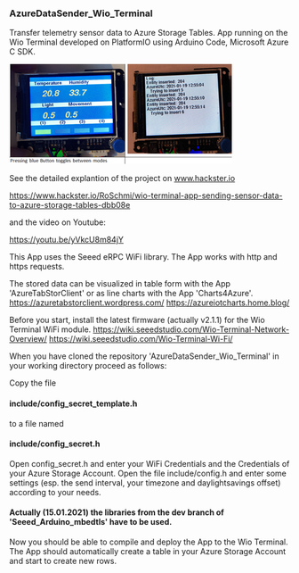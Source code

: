 ### AzureDataSender_Wio_Terminal

Transfer telemetry sensor data to Azure Storage Tables. App running on the Wio Terminal developed on PlatformIO using Arduino Code, Microsoft Azure C SDK.


![Gallery](https://github.com/RoSchmi/AzureDataSender_Wio_Terminal/blob/master/pictures/Azure_Datasender_Wio_Terminal.png)

See the detailed explantion of the project on www.hackster.io

https://www.hackster.io/RoSchmi/wio-terminal-app-sending-sensor-data-to-azure-storage-tables-dbb08e

and the video on Youtube:

https://youtu.be/yVkcU8m84jY


This App uses the Seeed eRPC WiFi library. The App works with http and https requests.

The stored data can be visualized in table form with the App 'AzureTabStorClient' or as line charts with the App 'Charts4Azure'.
https://azuretabstorclient.wordpress.com/
https://azureiotcharts.home.blog/

Before you start, install the latest firmware (actually v2.1.1) for the Wio Terminal WiFi module.
https://wiki.seeedstudio.com/Wio-Terminal-Network-Overview/
https://wiki.seeedstudio.com/Wio-Terminal-Wi-Fi/

When you have cloned the repository 'AzureDataSender_Wio_Terminal' in your working directory proceed as follows: 

Copy the file 
#### include/config_secret_template.h 
to a file named 
#### include/config_secret.h
Open config_secret.h and enter your WiFi Credentials and the Credentials of your Azure Storage Account.
Open the file include/config.h and enter some settings (esp. the send interval, your timezone and daylightsavings offset) according to your needs.

#### Actually (15.01.2021) the libraries from the dev branch of 'Seeed_Arduino_mbedtls' have to be used.


Now you should be able to compile and deploy the App to the Wio Terminal. The App should automatically create a table in your Azure Storage Account and start to create new rows.




